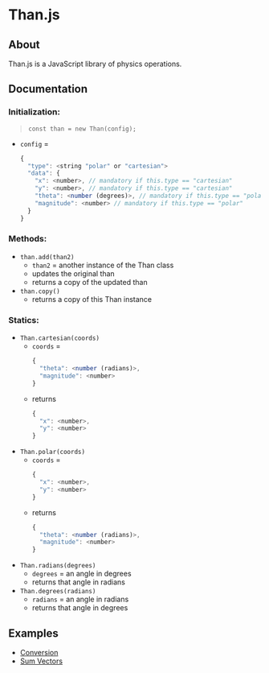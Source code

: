 # Than.js

## About
Than.js is a JavaScript library of physics operations.

## Documentation
### Initialization:
> `const than = new Than(config);`
* `config` =
  ```javascript
  {
    "type": <string "polar" or "cartesian">
    "data": {
      "x": <number>, // mandatory if this.type == "cartesian"
      "y": <number>, // mandatory if this.type == "cartesian"
      "theta": <number (degrees)>, // mandatory if this.type == "polar"
      "magnitude": <number> // mandatory if this.type == "polar"
    }
  }
  ```
### Methods:
* `than.add(than2)`
  * `than2` = another instance of the Than class
  * updates the original than
  * returns a copy of the updated than
* `than.copy()`
  * returns a copy of this Than instance
### Statics:
* `Than.cartesian(coords)`
  * `coords` =
    ```javascript
    {
      "theta": <number (radians)>,
      "magnitude": <number>
    }
    ```
  * returns
    ```javascript
    {
      "x": <number>,
      "y": <number>
    }
    ```
* `Than.polar(coords)`
  * `coords` =
    ```javascript
    {
      "x": <number>,
      "y": <number>
    }
    ```
  * returns
    ```javascript
    {
      "theta": <number (radians)>,
      "magnitude": <number>
    }
    ```
* `Than.radians(degrees)`
  * `degrees` = an angle in degrees
  * returns that angle in radians
* `Than.degrees(radians)`
  * `radians` = an angle in radians
  * returns that angle in degrees

## Examples
* [Conversion](https://htmlpreview.github.io/?https://github.com/EthanThatOneKid/math/blob/master/physics/conversion/index.html)
* [Sum Vectors](https://htmlpreview.github.io/?https://github.com/EthanThatOneKid/math/blob/master/physics/sumvectors/index.html)
